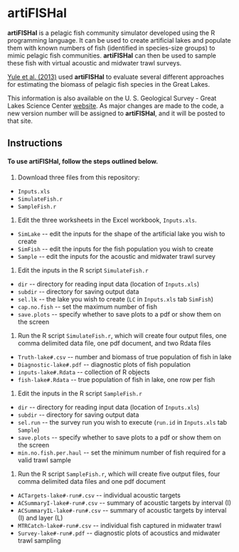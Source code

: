 artiFISHal
==========

**artiFISHal** is a pelagic fish community simulator developed using the R programming language. It can be used to create artificial lakes and populate them with known numbers of fish (identified in species-size groups) to mimic pelagic fish communities. **artiFISHal** can then be used to sample these fish with virtual acoustic and midwater trawl surveys. 

[Yule et al. (2013)](http://www.nrcresearchpress.com/doi/abs/10.1139/cjfas-2013-0072#.U1KYxPldXTQ) used **artiFISHal** to evaluate several different approaches for estimating the biomass of pelagic fish species in the Great Lakes.

This information is also available on the U. S. Geological Survey - Great Lakes Science Center [website](http://www.glsc.usgs.gov/artifishal). As major changes are made to the code, a new version number will be assigned to **artiFISHal**, and it will be posted to that site.

## Instructions 

#### To use **artiFISHal**, follow the steps outlined below.

1. Download three files from this repository:
 * `Inputs.xls`
 * `SimulateFish.r`
 * `SampleFish.r`

1. Edit the three worksheets in the Excel workbook, `Inputs.xls`.
 * `SimLake` -- edit the inputs for the shape of the artificial lake you wish to create
 * `SimFish` -- edit the inputs for the fish population you wish to create
 * `Sample` -- edit the inputs for the acoustic and midwater trawl survey

1. Edit the inputs in the R script `SimulateFish.r`
 * `dir` -- directory for reading input data (location of `Inputs.xls`)
 * `subdir` -- directory for saving output data
 * `sel.lk` -- the lake you wish to create (`LC` in `Inputs.xls` tab `SimFish`)
 * `cap.no.fish` -- set the maximum number of fish
 * `save.plots` -- specify whether to save plots to a pdf or show them on the screen

1. Run the R script `SimulateFish.r`, which will create four output files, one comma delimited data file, one pdf document, and two Rdata files
 * `Truth-lake#.csv` -- number and biomass of true population of fish in lake
 * `Diagnostic-lake#.pdf` -- diagnostic plots of fish population
 * `inputs-lake#.Rdata` -- collection of R objects
 * `fish-lake#.Rdata` -- true population of fish in lake, one row per fish

1. Edit the inputs in the R script `SampleFish.r`
 * `dir` -- directory for reading input data (location of `Inputs.xls`)
 * `subdir` -- directory for saving output data
 * `sel.run` -- the survey run you wish to execute (`run.id` in `Inputs.xls` tab `Sample`)
 * `save.plots` -- specify whether to save plots to a pdf or show them on the screen
 * `min.no.fish.per.haul` -- set the minimum number of fish required for a valid trawl sample

1. Run the R script `SampleFish.r`, which will create five output files, four comma delimited data files and one pdf document
 * `ACTargets-lake#-run#.csv` -- individual acoustic targets
 * `ACSummaryI-lake#-run#.csv` -- summary of acoustic targets by interval (I)
 * `ACSummaryIL-lake#-run#.csv` -- summary of acoustic targets by interval (I) and layer (L)
 * `MTRCatch-lake#-run#.csv` -- individual fish captured in midwater trawl
 * `Survey-lake#-run#.pdf` -- diagnostic plots of acoustics and midwater trawl sampling
